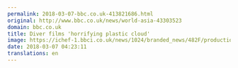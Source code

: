 ```yaml
---
permalink: 2018-03-07-bbc.co.uk-413821686.html
original: http://www.bbc.co.uk/news/world-asia-43303523
domain: bbc.co.uk
title: Diver films 'horrifying plastic cloud'
image: https://ichef-1.bbci.co.uk/news/1024/branded_news/482F/production/_100297481_p0607mxd.jpg
date: 2018-03-07 04:23:11
translations: en
---
```


